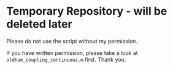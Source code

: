 # Temporary Repository - will be deleted later 

Please do not use the script without my permission. 

If you have written permission, please take a look at `oldham_coupling_continuous.m` first. Thank you.